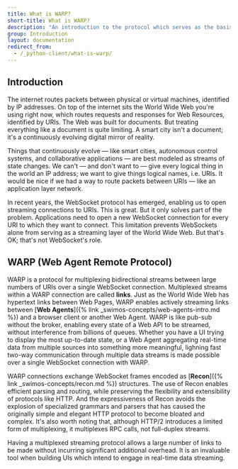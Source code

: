 ```yaml
---
title: What is WARP?
short-title: What is WARP?
description: "An introduction to the protocol which serves as the basis for communication between Web Agents and browser clients. It enables multiplexing bidirectional streams between large numbers of URIs over a single WebSocket connection"
group: Introduction
layout: documentation
redirect_from:
  - /_python-client/what-is-warp/
---
```


## Introduction

The internet routes packets between physical or virtual machines, identified by IP addresses. On top of the internet
sits the World Wide Web you're using right now, which routes requests and responses for Web Resources, identified by
URIs. The Web was built for documents. But treating everything like a document is quite limiting. A smart city isn't a
document; it's a continuously evolving digital mirror of reality.

Things that continuously evolve — like smart cities, autonomous control systems, and collaborative applications — are
best modeled as streams of state changes. We can't — and don't want to — give every logical thing in the world an IP
address; we want to give things logical names, i.e. URIs. It would be nice if we had a way to route packets between
URIs — like an application layer network.

In recent years, the WebSocket protocol has emerged, enabling us to open streaming connections to URIs. This is great.
But it only solves part of the problem. Applications need to open a new WebSocket connection for every URI to which they
want to connect. This limitation prevents WebSockets alone from serving as a streaming layer of the World Wide Web. But
that's OK; that's not WebSocket's role.

## WARP (Web Agent Remote Protocol)

WARP is a protocol for multiplexing bidirectional streams between large numbers of URIs over a single WebSocket
connection. Multiplexed streams within a WARP connection are called **links**. Just as the World Wide Web has hypertext
links between Web Pages, WARP enables actively streaming
links between [**Web Agents**]({% link _swimos-concepts/web-agents-intro.md %}) and a browser client or another Web
Agent. WARP is like pub-sub without the
broker, enabling every state of a Web API to be streamed, without interference from billions of queues. Whether you have
a UI trying to display the most up-to-date state, or a Web Agent aggregating real-time data from multiple sources into
something more meaningful, lighning fast two-way communication through multiple data streams is made possible over a
single WebSocket connection with WARP.

WARP connections exchange WebSocket frames encoded as [**Recon**]({% link _swimos-concepts/recon.md %}) structures. The
use of Recon enables efficient parsing and routing, while preserving the flexibility and extensibility of protocols like
HTTP. And the expressiveness of Recon avoids the explosion of specialized grammars and parsers that has caused the
originally simple and elegant HTTP protocol to become bloated and complex. It's also worth noting that, although HTTP/2
introduces a limited form of multiplexing, it multiplexes RPC calls, not full-duplex streams.

Having a multiplexed streaming protocol allows a large number of links to be made without incurring significant
additional overhead. It is an invaluable tool when building UIs which intend to engage in real-time data streaming.
